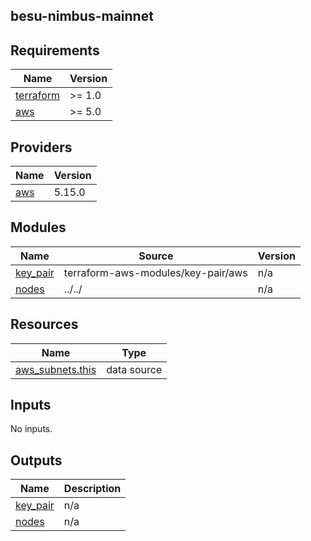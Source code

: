 ## besu-nimbus-mainnet

<!-- BEGIN_TF_DOCS -->
## Requirements

| Name | Version |
|------|---------|
| <a name="requirement_terraform"></a> [terraform](#requirement\_terraform) | >= 1.0 |
| <a name="requirement_aws"></a> [aws](#requirement\_aws) | >= 5.0 |

## Providers

| Name | Version |
|------|---------|
| <a name="provider_aws"></a> [aws](#provider\_aws) | 5.15.0 |

## Modules

| Name | Source | Version |
|------|--------|---------|
| <a name="module_key_pair"></a> [key\_pair](#module\_key\_pair) | terraform-aws-modules/key-pair/aws | n/a |
| <a name="module_nodes"></a> [nodes](#module\_nodes) | ../../ | n/a |

## Resources

| Name | Type |
|------|------|
| [aws_subnets.this](https://registry.terraform.io/providers/hashicorp/aws/latest/docs/data-sources/subnets) | data source |

## Inputs

No inputs.

## Outputs

| Name | Description |
|------|-------------|
| <a name="output_key_pair"></a> [key\_pair](#output\_key\_pair) | n/a |
| <a name="output_nodes"></a> [nodes](#output\_nodes) | n/a |
<!-- END_TF_DOCS -->
